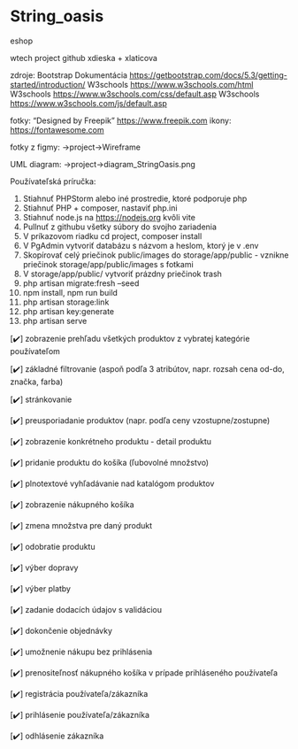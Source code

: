 # String_oasis
 eshop
 
 wtech project github xdieska + xlaticova

zdroje: Bootstrap Dokumentácia https://getbootstrap.com/docs/5.3/getting-started/introduction/
        W3schools https://www.w3schools.com/html
        W3schools https://www.w3schools.com/css/default.asp
        W3schools https://www.w3schools.com/js/default.asp

fotky: “Designed by Freepik” https://www.freepik.com
ikony: https://fontawesome.com

fotky z figmy: ->project->Wireframe

UML diagram: ->project->diagram_StringOasis.png

Používateľská príručka: 
1.	Stiahnuť PHPStorm alebo iné prostredie, ktoré podporuje php
2.	Stiahnuť PHP + composer, nastaviť php.ini
3.	Stiahnuť node.js na https://nodejs.org kvôli vite
4.	Pullnuť z githubu všetky súbory do svojho zariadenia
5.	V príkazovom riadku cd project, composer install
6.	V PgAdmin vytvoriť databázu s názvom a heslom, ktorý je v .env
7.	Skopírovať celý priečinok public/images do storage/app/public - vznikne priečinok  storage/app/public/images s fotkami
8.	V storage/app/public/ vytvoriť prázdny priečinok trash
9.	php artisan migrate:fresh –seed
10.	npm install, npm run build
11.	php artisan storage:link
12.	php artisan key:generate
13.	php artisan serve



[✔️] zobrazenie prehľadu všetkých produktov z vybratej kategórie používateľom

[✔️] základné filtrovanie (aspoň podľa 3 atribútov, napr. rozsah cena od-do, značka, farba)

[✔️] stránkovanie

[✔️] preusporiadanie produktov (napr. podľa ceny vzostupne/zostupne)

[✔️] zobrazenie konkrétneho produktu - detail produktu

[✔️] pridanie produktu do košíka (ľubovolné množstvo)

[✔️] plnotextové vyhľadávanie nad katalógom produktov

[✔️] zobrazenie nákupného košíka

[✔️] zmena množstva pre daný produkt

[✔️] odobratie produktu

[✔️] výber dopravy

[✔️] výber platby

[✔️] zadanie dodacích údajov s validáciou

[✔️] dokončenie objednávky

[✔️] umožnenie nákupu bez prihlásenia

[✔️] prenositeľnosť nákupného košíka v prípade prihláseného používateľa

[✔️] registrácia používateľa/zákazníka

[✔️] prihlásenie používateľa/zákazníka

[✔️] odhlásenie zákazníka
